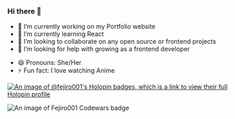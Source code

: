 ### Hi there 👋

- 🔭 I’m currently working on my Portfolio website
- 🌱 I’m currently learning React
- 👯 I’m looking to collaborate on any open source or frontend projects
- 🤔 I’m looking for help with growing as a frontend developer
<!-- - 💬 Ask me about ...
- 📫 How to reach me: -->
- 😄 Pronouns: She/Her
- ⚡ Fun fact: I love watching Anime


[![An image of @fejiro001's Holopin badges, which is a link to view their full Holopin profile](https://holopin.me/fejiro001)](https://holopin.io/@fejiro001)

![An image of Fejiro001 Codewars badge](https://www.codewars.com/users/Fejiro001/badges/large)
